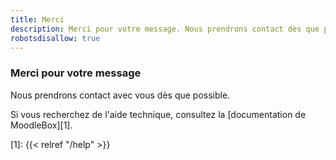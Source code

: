 ```yaml
---
title: Merci
description: Merci pour votre message. Nous prendrons contact dès que possible.
robotsdisallow: true
---
```


### Merci pour votre message

Nous prendrons contact avec vous dès que possible.

Si vous recherchez de l'aide technique, consultez la [documentation de MoodleBox][1].

 [1]: {{< relref "/help" >}}
